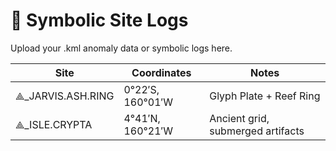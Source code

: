 # 🧭 Symbolic Site Logs

Upload your .kml anomaly data or symbolic logs here.

| Site | Coordinates | Notes |
|------|-------------|-------|
| ⟁_JARVIS.ASH.RING | 0°22′S, 160°01′W | Glyph Plate + Reef Ring |
| ⟁_ISLE.CRYPTA     | 4°41′N, 160°21′W | Ancient grid, submerged artifacts |

